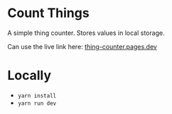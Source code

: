 # Count Things

A simple thing counter.
Stores values in local storage.

Can use the live link here: [thing-counter.pages.dev](https://thing-counter.pages.dev/)


# Locally
- `yarn install`
- `yarn run dev`